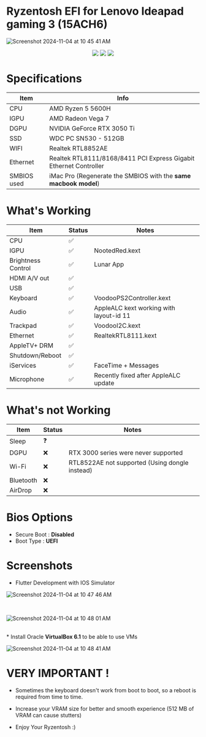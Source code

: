 # Ryzentosh EFI for Lenovo Ideapad gaming 3 (15ACH6)
![Screenshot 2024-11-04 at 10 45 41 AM](https://github.com/user-attachments/assets/fc4650e1-cd23-4370-b0b3-c243daa4199d)

<div id="badges" align="center">
  <img src="https://img.shields.io/badge/OC-1.0.2-blue">
  <img src="https://img.shields.io/badge/macOS-Ventura_13.7-orange">
  <img src="https://img.shields.io/badge/macOS-Sonoma_14.7.1-green">
</div>

# Specifications

| Item  | Info  |
| ------------ | ------------ |
| CPU  |  AMD Ryzen 5 5600H |
| IGPU  |  AMD Radeon Vega 7 |
| DGPU | NVIDIA GeForce RTX 3050 Ti  |
| SSD | WDC PC SN530 - 512GB  |
| WIFI | Realtek RTL8852AE  |
| Ethernet  | Realtek RTL8111/8168/8411 PCI Express Gigabit Ethernet Controller  |
| SMBIOS used  | iMac Pro (Regenerate the SMBIOS with the **same macbook model**)  |

# What's Working

| Item | Status | Notes |
| --- | --- | --- |
| CPU | ✅ |   |
| IGPU | ✅ | NootedRed.kext |
| Brightness Control | ✅ | Lunar App |
| HDMI A/V out | ✅ |   |
| USB | ✅ |  |
| Keyboard | ✅ | VoodooPS2Controller.kext |
| Audio | ✅ | AppleALC kext working with layout-id 11 |
| Trackpad | ✅ | VoodooI2C.kext |
| Ethernet | ✅ | RealtekRTL8111.kext |
| AppleTV+ DRM | ✅ |  |
| Shutdown/Reboot | ✅ |   |
| iServices | ✅ | FaceTime + Messages  |
| Microphone | ✅ | Recently fixed after AppleALC update |

# What's not Working

| Item | Status | Notes |
| --- | --- | --- |
| Sleep | ❓ |  |
| DGPU | ❌ | RTX 3000 series were never supported |
| Wi-Fi | ❌ | RTL8522AE not supported (Using dongle instead) |
| Bluetooth | ❌ |  |
| AirDrop | ❌ |  |

# Bios Options

*   Secure Boot : **Disabled**
*   Boot Type : **UEFI**

# Screenshots
*  Flutter Development with IOS Simulator

![Screenshot 2024-11-04 at 10 47 46 AM](https://github.com/user-attachments/assets/34cb5e51-a67d-4775-9153-356339491347)

<br>

![Screenshot 2024-11-04 at 10 48 01 AM](https://github.com/user-attachments/assets/c2bb0256-249f-4bbd-be2e-187d13993842)

<br>
*  Install Oracle <b>VirtualBox 6.1</b> to be able to use VMs

![Screenshot 2024-11-04 at 10 48 41 AM](https://github.com/user-attachments/assets/0b13e2b9-de1b-4e90-90f7-bb231c9b8f9b)

# VERY IMPORTANT !

*   Sometimes the keyboard doesn't work from boot to boot, so a reboot is required from time to time.<br>

*   Increase your VRAM size for better and smooth experience (512 MB of VRAM can cause stutters)

*   Enjoy Your Ryzentosh :)
